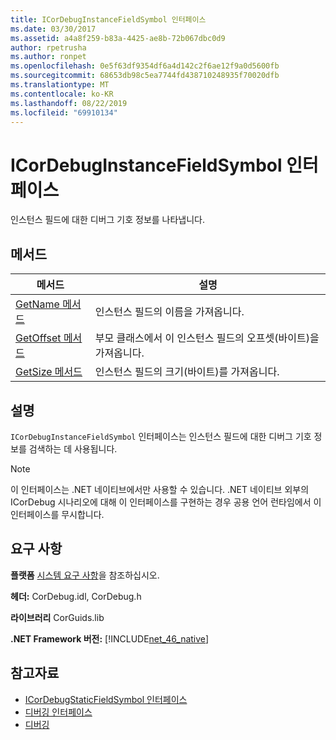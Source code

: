```yaml
---
title: ICorDebugInstanceFieldSymbol 인터페이스
ms.date: 03/30/2017
ms.assetid: a4a8f259-b83a-4425-ae8b-72b067dbc0d9
author: rpetrusha
ms.author: ronpet
ms.openlocfilehash: 0e5f63df9354df6a4d142c2f6ae12f9a0d5600fb
ms.sourcegitcommit: 68653db98c5ea7744fd438710248935f70020dfb
ms.translationtype: MT
ms.contentlocale: ko-KR
ms.lasthandoff: 08/22/2019
ms.locfileid: "69910134"
---
```

# <a name="icordebuginstancefieldsymbol-interface"></a>ICorDebugInstanceFieldSymbol 인터페이스
인스턴스 필드에 대한 디버그 기호 정보를 나타냅니다.  
  
## <a name="methods"></a>메서드  
  
|메서드|설명|  
|------------|-----------------|  
|[GetName 메서드](../../../../docs/framework/unmanaged-api/debugging/icordebuginstancefieldsymbol-getname-method.md)|인스턴스 필드의 이름을 가져옵니다.|  
|[GetOffset 메서드](../../../../docs/framework/unmanaged-api/debugging/icordebuginstancefieldsymbol-getoffset-method.md)|부모 클래스에서 이 인스턴스 필드의 오프셋(바이트)을 가져옵니다.|  
|[GetSize 메서드](../../../../docs/framework/unmanaged-api/debugging/icordebuginstancefieldsymbol-getsize-method.md)|인스턴스 필드의 크기(바이트)를 가져옵니다.|  
  
## <a name="remarks"></a>설명  
 `ICorDebugInstanceFieldSymbol` 인터페이스는 인스턴스 필드에 대한 디버그 기호 정보를 검색하는 데 사용됩니다.  
  
> [!NOTE]
> 이 인터페이스는 .NET 네이티브에서만 사용할 수 있습니다. .NET 네이티브 외부의 ICorDebug 시나리오에 대해 이 인터페이스를 구현하는 경우 공용 언어 런타임에서 이 인터페이스를 무시합니다.  
  
## <a name="requirements"></a>요구 사항  
 **플랫폼** [시스템 요구 사항](../../../../docs/framework/get-started/system-requirements.md)을 참조하십시오.  
  
 **헤더:** CorDebug.idl, CorDebug.h  
  
 **라이브러리** CorGuids.lib  
  
 **.NET Framework 버전:** [!INCLUDE[net_46_native](../../../../includes/net-46-native-md.md)]  
  
## <a name="see-also"></a>참고자료

- [ICorDebugStaticFieldSymbol 인터페이스](../../../../docs/framework/unmanaged-api/debugging/icordebugstaticfieldsymbol-interface.md)
- [디버깅 인터페이스](../../../../docs/framework/unmanaged-api/debugging/debugging-interfaces.md)
- [디버깅](../../../../docs/framework/unmanaged-api/debugging/index.md)

